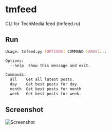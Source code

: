 # tmfeed
CLI for TechMedia feed (tmfeed.ru)

## Run
```bash
Usage: tmfeed.py [OPTIONS] COMMAND [ARGS]...

Options:
  --help  Show this message and exit.

Commands:
  all    Get all latest posts.
  day    Get best posts for day.
  month  Get best posts for month
  week   Get best posts for week.
```

## Screenshot
![Screenshot](https://github.com/tvl/tmfeed/raw/master/Screenshot.png)

